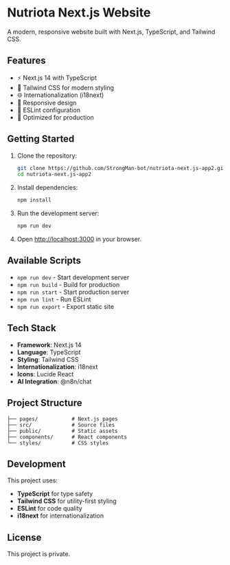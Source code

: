 # Nutriota Next.js Website

A modern, responsive website built with Next.js, TypeScript, and Tailwind CSS.

## Features
- ⚡ Next.js 14 with TypeScript
- 🎨 Tailwind CSS for modern styling
- 🌐 Internationalization (i18next)
- 📱 Responsive design
- 🔧 ESLint configuration
- 🚀 Optimized for production

## Getting Started

1. Clone the repository:
   ```bash
   git clone https://github.com/StrongMan-bot/nutriota-next.js-app2.git
   cd nutriota-next.js-app2
   ```

2. Install dependencies:
   ```bash
   npm install
   ```

3. Run the development server:
   ```bash
   npm run dev
   ```

4. Open [http://localhost:3000](http://localhost:3000) in your browser.

## Available Scripts

- `npm run dev` - Start development server
- `npm run build` - Build for production
- `npm run start` - Start production server
- `npm run lint` - Run ESLint
- `npm run export` - Export static site

## Tech Stack

- **Framework**: Next.js 14
- **Language**: TypeScript
- **Styling**: Tailwind CSS
- **Internationalization**: i18next
- **Icons**: Lucide React
- **AI Integration**: @n8n/chat

## Project Structure

```
├── pages/           # Next.js pages
├── src/             # Source files
├── public/          # Static assets
├── components/      # React components
└── styles/          # CSS styles
```

## Development

This project uses:
- **TypeScript** for type safety
- **Tailwind CSS** for utility-first styling
- **ESLint** for code quality
- **i18next** for internationalization

## License

This project is private.

